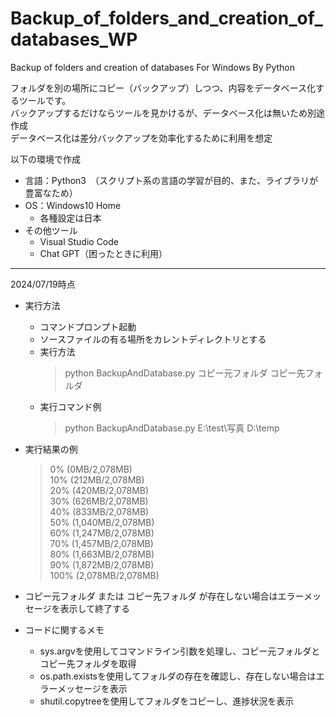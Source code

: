 # Backup_of_folders_and_creation_of_databases_WP
Backup of folders and creation of databases For Windows By Python

フォルダを別の場所にコピー（バックアップ）しつつ、内容をデータベース化するツールです。  
バックアップするだけならツールを見かけるが、データベース化は無いため別途作成  
データベース化は差分バックアップを効率化するために利用を想定

以下の環境で作成
* 言語：Python3　（スクリプト系の言語の学習が目的、また、ライブラリが豊富なため）
* OS：Windows10 Home
  * 各種設定は日本
* その他ツール
  * Visual Studio Code
  * Chat GPT（困ったときに利用）

---
2024/07/19時点
* 実行方法
  * コマンドプロンプト起動
  * ソースファイルの有る場所をカレントディレクトリとする
  * 実行方法
    > python BackupAndDatabase.py コピー元フォルダ コピー先フォルダ
  * 実行コマンド例
    > python BackupAndDatabase.py E:\test\写真 D:\temp
* 実行結果の例
    > 0% (0MB/2,078MB)  
10% (212MB/2,078MB)  
20% (420MB/2,078MB)  
30% (626MB/2,078MB)  
40% (833MB/2,078MB)  
50% (1,040MB/2,078MB)  
60% (1,247MB/2,078MB)  
70% (1,457MB/2,078MB)  
80% (1,663MB/2,078MB)  
90% (1,872MB/2,078MB)  
100% (2,078MB/2,078MB)  

* コピー元フォルダ または コピー先フォルダ が存在しない場合はエラーメッセージを表示して終了する

* コードに関するメモ
  * sys.argvを使用してコマンドライン引数を処理し、コピー元フォルダとコピー先フォルダを取得
  * os.path.existsを使用してフォルダの存在を確認し、存在しない場合はエラーメッセージを表示
  * shutil.copytreeを使用してフォルダをコピーし、進捗状況を表示